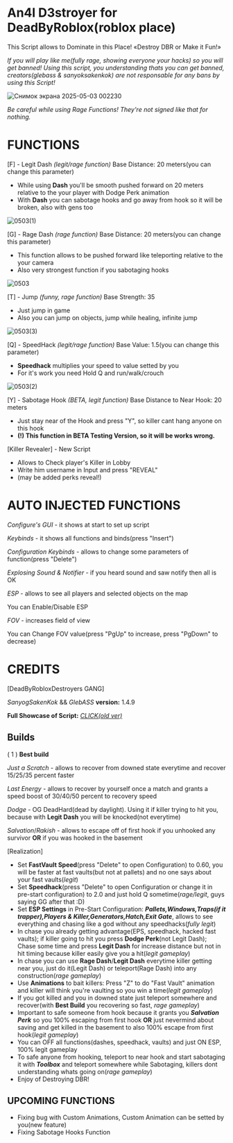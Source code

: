 # An4l D3stroyer for DeadByRoblox(roblox place)
This Script allows to Dominate in this Place!
«Destroy DBR or Make it Fun!»

*If you will play like me(fully rage, showing everyone your hacks) so you will get banned!*
*Using this script, you understanding thats you can get banned, creators(glebass & sanyoksakenkok) are not responsable for any bans by using this Script!*

![Снимок экрана 2025-05-03 002230](https://github.com/user-attachments/assets/2818ef36-f6b5-4aef-bbb3-16bc5d71084c)

*Be careful while using Rage Functions! They're not signed like that for nothing.*

# FUNCTIONS
[F] - Legit Dash *(legit/rage function)*
Base Distance: 20 meters(you can change this parameter)

- While using **Dash** you'll be smooth pushed forward on 20 meters relative to the your player with Dodge Perk animation
- With **Dash** you can sabotage hooks and go away from hook so it will be broken, also with gens too


![0503(1)](https://github.com/user-attachments/assets/b1bf132d-57c3-4638-9f70-4abf303c033e)


[G] - Rage Dash *(rage function)*
Base Distance: 20 meters(you can change this parameter)

- This function allows to be pushed forward like teleporting relative to the your camera
- Also very strongest function if you sabotaging hooks


![0503](https://github.com/user-attachments/assets/5ee3c1f5-789d-44a1-be10-9c8d69d9ebcd)


[T] - Jump *(funny, rage function)*
Base Strength: 35

- Just jump in game
- Also you can jump on objects, jump while healing, infinite jump


![0503(3)](https://github.com/user-attachments/assets/9e8737d7-68df-479b-99a4-f42ff32fccd9)


[Q] - SpeedHack *(legit/rage function)*
Base Value: 1.5(you can change this parameter)

- **Speedhack** multiplies your speed to value setted by you
- For it's work you need Hold Q and run/walk/crouch


![0503(2)](https://github.com/user-attachments/assets/28c70432-70a8-4373-91eb-76bf52b46287)


[Y] - Sabotage Hook *(BETA, legit function)*
Base Distance to Near Hook: 20 meters

- Just stay near of the Hook and press "Y", so killer cant hang anyone on this hook
- **(!) This function in BETA Testing Version, so it will be works wrong.**


[Killer Revealer] - New Script

- Allows to Check player's Killer in Lobby
- Write him username in Input and press "REVEAL"
- (may be added perks reveal!)

# AUTO INJECTED FUNCTIONS
*Configure's GUI* - it shows at start to set up script

*Keybinds* - it shows all functions and binds(press "Insert")

*Configuration Keybinds* - allows to change some parameters of function(press "Delete")

*Explosing Sound & Notifier* - if you heard sound and saw notify then all is OK

*ESP* - allows to see all players and selected objects on the map

You can Enable/Disable ESP

*FOV* - increases field of view

You can Change FOV value(press "PgUp" to increase, press "PgDown" to decrease)


# CREDITS
[DeadByRobloxDestroyers GANG]

*SanyogSakenKok* && *GlebASS*
**version:** 1.4.9

**Full Showcase of Script:**
[*CLICK(old ver)*](https://www.youtube.com/watch?v=ueZQxLJk620)


## Builds
( 1 )
**Best build**

*Just a Scratch* - allows to recover from downed state everytime and recover 15/25/35 percent faster

*Last Energy* - allows to recover by yourself once a match and grants a speed boost of 30/40/50 percent to recovery speed

*Dodge* - OG DeadHard(dead by daylight). Using it if killer trying to hit you, because with **Legit Dash** you will be knocked(not everytime)

*Salvation*/*Rakish* - allows to escape off of first hook if you unhooked any survivor **OR** if you was hooked in the basement


[Realization]

- Set **FastVault Speed**(press "Delete" to open Configuration) to 0.60, you will be faster at fast vaults(but not at pallets) and no one says about your fast vaults(*legit*)
- Set **Speedhack**(press "Delete" to open Configuration or change it in pre-start configuration) to 2.0 and just hold Q sometime(*rage/legit*, guys saying GG after that :D)
- Set **ESP Settings** in Pre-Start Configuration: ***Pallets,Windows,Traps(if it trapper),Players & Killer,Generators,Hatch,Exit Gate***, allows to see everything and chasing like a god without any speedhacks(*fully legit*)
- In chase you already getting advantage(EPS, speedhack, hacked fast vaults); if killer going to hit you press **Dodge Perk**(not Legit Dash); Chase some time and press **Legit Dash** for increase distance but not in hit timing because killer easily give you a hit(*legit gameplay*)
- In chase you can use **Rage Dash**/**Legit Dash** everytime killer getting near you, just do it(Legit Dash) or teleport(Rage Dash) into any construction(*rage gameplay*)
- Use **Animations** to bait killers: Press "Z" to do "Fast Vault" animation and killer will think you're vaulting so you win a time(*legit gameplay*)
- If you got killed and you in downed state just teleport somewhere and recover(with **Best Build** you recovering so fast, *rage gameplay*)
- Important to safe someone from hook because it grants you ***Salvation Perk*** so you 100% escaping from first hook **OR** just nevermind about saving and get killed in the basement to also 100% escape from first hook(*legit gameplay*)
- You can OFF all functions(dashes, speedhack, vaults) and just ON ESP, 100% legit gameplay
- To safe anyone from hooking, teleport to near hook and start sabotaging it with ***Toolbox*** and teleport somewhere while Sabotaging, killers dont understanding whats going on(*rage gameplay*)
- Enjoy of Destroying DBR!


## UPCOMING FUNCTIONS
- Fixing bug with Custom Animations, Custom Animation can be setted by you(new feature)
- Fixing Sabotage Hooks Function
